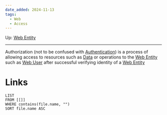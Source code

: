 ```yaml
---
date_added: 2024-11-13
tags:
  - Web
  - Access
---
```

Up: [Web Entity](Web%20Entity.md)
___
 Authorization (not to be confused with [Authentication](Authentication.md)) is a process of allowing access to resources such as [Data](Data.md) or operations to the [Web Entity](Web%20Entity.md) such as [Web User](Web%20User.md) after successful verifying identity of a [Web Entity](Web%20Entity.md)
# Links
```dataview
LIST
FROM [[]]
WHERE contains(file.name, "")
SORT file.name ASC
```
